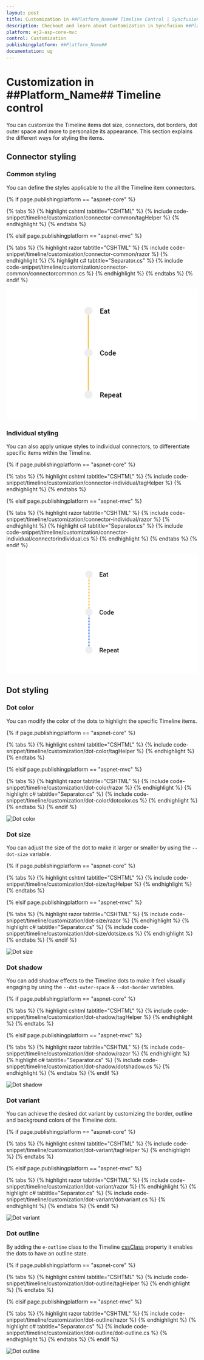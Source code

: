 ```yaml
---
layout: post
title: Customization in ##Platform_Name## Timeline Control | Syncfusion
description: Checkout and learn about Customization in Syncfusion ##Platform_Name## Timeline control of Syncfusion Essential JS 2 and more.
platform: ej2-asp-core-mvc
control: Customization
publishingplatform: ##Platform_Name##
documentation: ug
---
```


# Customization in ##Platform_Name## Timeline control

You can customize the Timeline items dot size, connectors, dot borders, dot outer space and more to personalize its appearance. This section explains the different ways for styling the items.

## Connector styling

### Common styling

You can define the styles applicable to the all the Timeline item connectors.

{% if page.publishingplatform == "aspnet-core" %}

{% tabs %}
{% highlight cshtml tabtitle="CSHTML" %}
{% include code-snippet/timeline/customization/connector-common/tagHelper %}
{% endhighlight %}
{% endtabs %}

{% elsif page.publishingplatform == "aspnet-mvc" %}

{% tabs %}
{% highlight razor tabtitle="CSHTML" %}
{% include code-snippet/timeline/customization/connector-common/razor %}
{% endhighlight %}
{% highlight c# tabtitle="Separator.cs" %}
{% include code-snippet/timeline/customization/connector-common/connectorcommon.cs %}
{% endhighlight %}
{% endtabs %}
{% endif %}

![Common styling](images/connector-common.png)

### Individual styling

You can also apply unique styles to individual connectors, to differentiate specific items within the Timeline.

{% if page.publishingplatform == "aspnet-core" %}

{% tabs %}
{% highlight cshtml tabtitle="CSHTML" %}
{% include code-snippet/timeline/customization/connector-individual/tagHelper %}
{% endhighlight %}
{% endtabs %}

{% elsif page.publishingplatform == "aspnet-mvc" %}

{% tabs %}
{% highlight razor tabtitle="CSHTML" %}
{% include code-snippet/timeline/customization/connector-individual/razor %}
{% endhighlight %}
{% highlight c# tabtitle="Separator.cs" %}
{% include code-snippet/timeline/customization/connector-individual/connectorindividual.cs %}
{% endhighlight %}
{% endtabs %}
{% endif %}

![Individual styling](images/connector-individual.png)

## Dot styling

### Dot color

You can modify the color of the dots to highlight the specific Timeline items.

{% if page.publishingplatform == "aspnet-core" %}

{% tabs %}
{% highlight cshtml tabtitle="CSHTML" %}
{% include code-snippet/timeline/customization/dot-color/tagHelper %}
{% endhighlight %}
{% endtabs %}

{% elsif page.publishingplatform == "aspnet-mvc" %}

{% tabs %}
{% highlight razor tabtitle="CSHTML" %}
{% include code-snippet/timeline/customization/dot-color/razor %}
{% endhighlight %}
{% highlight c# tabtitle="Separator.cs" %}
{% include code-snippet/timeline/customization/dot-color/dotcolor.cs %}
{% endhighlight %}
{% endtabs %}
{% endif %}

![Dot color](images/dot-color.png)

### Dot size

You can adjust the size of the dot to make it larger or smaller by using the `--dot-size` variable.

{% if page.publishingplatform == "aspnet-core" %}

{% tabs %}
{% highlight cshtml tabtitle="CSHTML" %}
{% include code-snippet/timeline/customization/dot-size/tagHelper %}
{% endhighlight %}
{% endtabs %}

{% elsif page.publishingplatform == "aspnet-mvc" %}

{% tabs %}
{% highlight razor tabtitle="CSHTML" %}
{% include code-snippet/timeline/customization/dot-size/razor %}
{% endhighlight %}
{% highlight c# tabtitle="Separator.cs" %}
{% include code-snippet/timeline/customization/dot-size/dotsize.cs %}
{% endhighlight %}
{% endtabs %}
{% endif %}

![Dot size](images/dot-size.png)

### Dot shadow

You can add shadow effects to the Timeline dots to make it feel visually engaging by using the `--dot-outer-space` & `--dot-border` variables.

{% if page.publishingplatform == "aspnet-core" %}

{% tabs %}
{% highlight cshtml tabtitle="CSHTML" %}
{% include code-snippet/timeline/customization/dot-shadow/tagHelper %}
{% endhighlight %}
{% endtabs %}

{% elsif page.publishingplatform == "aspnet-mvc" %}

{% tabs %}
{% highlight razor tabtitle="CSHTML" %}
{% include code-snippet/timeline/customization/dot-shadow/razor %}
{% endhighlight %}
{% highlight c# tabtitle="Separator.cs" %}
{% include code-snippet/timeline/customization/dot-shadow/dotshadow.cs %}
{% endhighlight %}
{% endtabs %}
{% endif %}

![Dot shadow](images/dot-shadow.png)

### Dot variant

You can achieve the desired dot variant by customizing the border, outline and background colors of the Timeline dots.

{% if page.publishingplatform == "aspnet-core" %}

{% tabs %}
{% highlight cshtml tabtitle="CSHTML" %}
{% include code-snippet/timeline/customization/dot-variant/tagHelper %}
{% endhighlight %}
{% endtabs %}

{% elsif page.publishingplatform == "aspnet-mvc" %}

{% tabs %}
{% highlight razor tabtitle="CSHTML" %}
{% include code-snippet/timeline/customization/dot-variant/razor %}
{% endhighlight %}
{% highlight c# tabtitle="Separator.cs" %}
{% include code-snippet/timeline/customization/dot-variant/dotvariant.cs %}
{% endhighlight %}
{% endtabs %}
{% endif %}

![Dot variant](images/dot-variant.png)

### Dot outline

By adding the `e-outline` class to the Timeline [cssClass](https://help.syncfusion.com/cr/aspnetcore-js2/Syncfusion.EJ2.Layouts.TimelineItem.html#Syncfusion_EJ2_Layouts_TimelineItem_CssClass) property it enables the dots to have an outline state.

{% if page.publishingplatform == "aspnet-core" %}

{% tabs %}
{% highlight cshtml tabtitle="CSHTML" %}
{% include code-snippet/timeline/customization/dot-outline/tagHelper %}
{% endhighlight %}
{% endtabs %}

{% elsif page.publishingplatform == "aspnet-mvc" %}

{% tabs %}
{% highlight razor tabtitle="CSHTML" %}
{% include code-snippet/timeline/customization/dot-outline/razor %}
{% endhighlight %}
{% highlight c# tabtitle="Separator.cs" %}
{% include code-snippet/timeline/customization/dot-outline/dot-outline.cs %}
{% endhighlight %}
{% endtabs %}
{% endif %}

![Dot outline](images/dot-outline.png)
